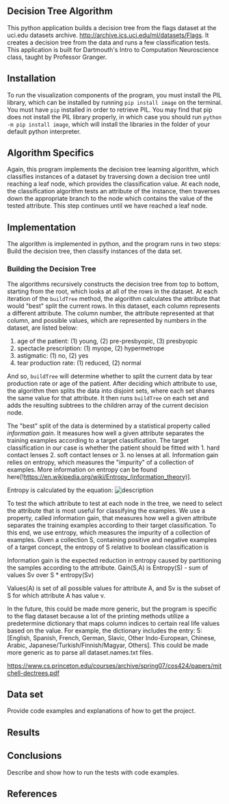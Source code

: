 ## Decision Tree Algorithm

This python application builds a decision tree from the flags dataset at the uci.edu datasets archive. http://archive.ics.uci.edu/ml/datasets/Flags. It creates a decision tree from the data and runs a few classification tests. This application is built for Dartmouth's Intro to Computation Neuroscience class, taught by Professor Granger.

## Installation

To run the visualization components of the program, you must install the PIL library, which can be installed by running `pip install image` on the terminal. You must have `pip` installed in order to retrieve PIL. You may find that pip does not install the PIL library properly, in which case you should run `python -m pip install image`, which will install the libraries in the folder of your default python interpreter.

## Algorithm Specifics

Again, this program implements the decision tree learning algorithm, which classifies instances of a dataset by traversing down a decision tree until reaching a leaf node, which provides the classification value. At each node, the classification algorithm tests an attribute of the instance, then traverses down the appropriate branch to the node which contains the value of the tested attribute. This step continues until we have reached a leaf node.

## Implementation

The algorithm is implemented in python, and the program runs in two steps: Build the decision tree, then classify instances of the data set.

### Building the Decision Tree

The algorithms recursively constructs the decision tree from top to bottom, starting from the root, which looks at all of the rows in the dataset. At each iteration of the `buildTree` method, the algorithm calculates the attribute that would "best" split the current rows. In this dataset, each column represents a different attribute. The column number, the attribute represented at that column, and possible values, which are represented by numbers in the dataset, are listed below:
1. age of the patient: (1) young, (2) pre-presbyopic, (3) presbyopic
2. spectacle prescription:  (1) myope, (2) hypermetrope
3. astigmatic:     (1) no, (2) yes
4. tear production rate:  (1) reduced, (2) normal

And so, `buildTree` will determine whether to split the current data by tear production rate or age of the patient. After deciding which attribute to use, the algorithm then splits the data into disjoint sets, where each set shares the same value for that attribute. It then runs `buildTree` on each set and adds the resulting subtrees to the children array of the current decision node.

The "best" split of the data is determined by a statistical property called *information gain*. It measures how well a given attribute separates the training examples according to a target classification. The target classification in our case is whether the patient should be fitted with 1. hard contact lenses 2. soft contact lenses or 3. no lenses at all. Information gain relies on entropy, which measures the "impurity" of a collection of examples. More information on entropy can be found here[!https://en.wikipedia.org/wiki/Entropy_(information_theory)].

Entropy is calculated by the equation:
![description](entropy.jpg)


To test the which attribute to test at each node in the tree, we need to select the attribute that is most useful for classifying the examples. We use a property, called information gain, that measures how well a given attribute separates the training examples according to their target classification. To this end, we use entropy, which measures the impurity of a collection of examples. Given a collection S, containing positive and negative examples of a target concept, the entropy of S relative to boolean classification is

Information gain is the expected reduction in entropy caused by partitioning the samples according to the attribute. Gain(S,A) is Entropy(S) - sum of values Sv over S * entropy(Sv)

Values(A) is set of all possible values for attribute A, and Sv is the subset of S for which attribute A has value v.

In the future, this could be made more generic, but the program is specific to the flag dataset because a lot of the printing methods utilize a predetermine dictionary that maps column indices to certain real life values based on the value. For example, the dictionary includes the entry:  5: [English, Spanish, French, German, Slavic, Other Indo-European, Chinese, Arabic, Japanese/Turkish/Finnish/Magyar, Others]. This could be made more generic as to parse all dataset.names.txt files.

https://www.cs.princeton.edu/courses/archive/spring07/cos424/papers/mitchell-dectrees.pdf

## Data set

Provide code examples and explanations of how to get the project.

## Results

## Conclusions

Describe and show how to run the tests with code examples.

## References